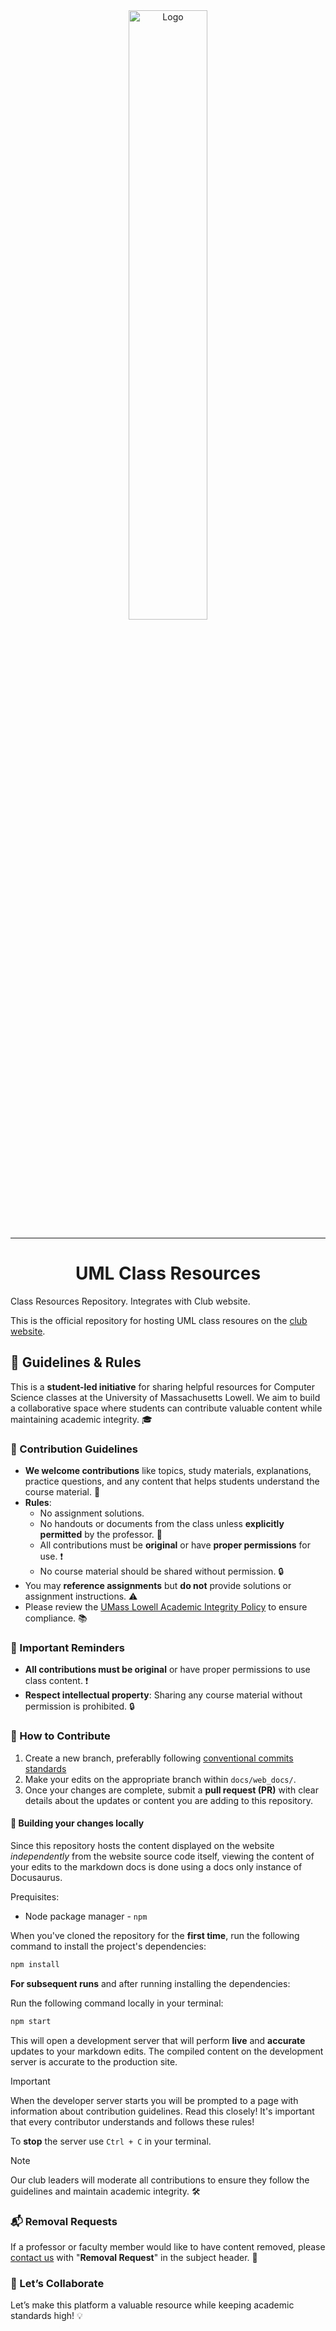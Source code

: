 <div align="center">
    <img src="static/img/logo.png" alt="Logo" width="50%" height="50%"/>
    <hr>
    <h1>UML Class Resources</h1>
</div>
Class Resources Repository. Integrates with Club website.<br/>

This is the official repository for hosting UML class resoures on the [club website](https://umlcloudcomputing.org/docs/resources).

## 📒 Guidelines & Rules

This is a **student-led initiative** for sharing helpful resources for Computer Science classes at the University of Massachusetts Lowell. We aim to build a collaborative space where students can contribute valuable content while maintaining academic integrity. 🎓

### 📝 Contribution Guidelines
- **We welcome contributions** like topics, study materials, explanations, practice questions, and any content that helps students understand the course material. 📘
- **Rules**:
    - No assignment solutions.
    - No handouts or documents from the class unless **explicitly permitted** by the professor. 🚫
    - All contributions must be **original** or have **proper permissions** for use. ❗
    - No course material should be shared without permission. 🔒
- You may **reference assignments** but **do not** provide solutions or assignment instructions. ⚠️
- Please review the [UMass Lowell Academic Integrity Policy](https://www.uml.edu/catalog/undergraduate/policies/academic-policies/academic-integrity.aspx) to ensure compliance. 📚

### 🚨 Important Reminders
- **All contributions must be original** or have proper permissions to use class content. ❗
- **Respect intellectual property**: Sharing any course material without permission is prohibited. 🔒

### 🌟 How to Contribute
1. Create a new branch, preferablly following [conventional commits standards](https://www.conventionalcommits.org/en/v1.0.0/)
2. Make your edits on the appropriate branch within `docs/web_docs/`.
3. Once your changes are complete, submit a **pull request (PR)** with clear details about the updates or content you are adding to this repository.

#### 🔨 Building your changes locally
Since this repository hosts the content displayed on the website *independently* from the website source code itself, viewing the content of your edits to the markdown docs is done using a docs only instance of Docusaurus.

Prequisites:
- Node package manager - `npm`

When you've cloned the repository for the **first time**, run the following command to install the project's dependencies:
```bash
npm install
``` 

**For subsequent runs** and after running installing the dependencies:

Run the following command locally in your terminal:
```bash
npm start
```

This will open a development server that will perform **live** and **accurate** updates to your markdown edits. The compiled content on the development server is accurate to the production site. 

> [!IMPORTANT]
> When the developer server starts you will be prompted to a page with information about contribution guidelines. Read this closely! It's important that every contributor understands and follows these rules!

To **stop** the server use `Ctrl + C` in your terminal. 

>[!NOTE]
> Our club leaders will moderate all contributions to ensure they follow the guidelines and maintain academic integrity. 🛠️

### 📬 Removal Requests
If a professor or faculty member would like to have content removed, please [contact us](mailto:cloudcomputingclub@uml.edu) with "**Removal Request**" in the subject header. 📨

### 🌟 Let’s Collaborate
Let’s make this platform a valuable resource while keeping academic standards high! 💡

